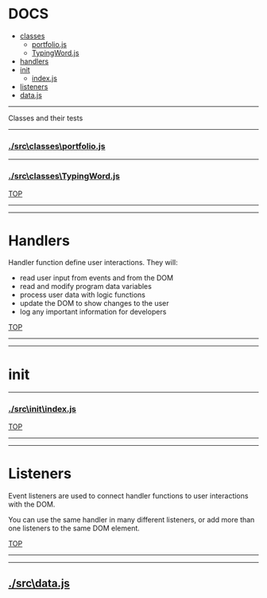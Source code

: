 <!-- BEGIN TITLE -->

# DOCS

<!-- END TITLE -->

<!-- BEGIN TOC -->

- [classes](#classes)
  - [portfolio.js](#src\classes\portfoliojs)
  - [TypingWord.js](#src\classes\TypingWordjs)
- [handlers](#handlers)
- [init](#init)
  - [index.js](#src\init\indexjs)
- [listeners](#listeners)
- [data.js](#src\datajs)

<!-- END TOC -->

<!-- BEGIN DOCS -->

---

Classes and their tests

---

### [./src\classes\portfolio.js](./src\classes\portfolio.js?study)

---

### [./src\classes\TypingWord.js](./src\classes\TypingWord.js?study)

[TOP](#DOCS)

---

---

# Handlers

Handler function define user interactions. They will:

- read user input from events and from the DOM
- read and modify program data variables
- process user data with logic functions
- update the DOM to show changes to the user
- log any important information for developers

[TOP](#DOCS)

---

---

# init

---

### [./src\init\index.js](./src\init\index.js?study)

[TOP](#DOCS)

---

---

# Listeners

Event listeners are used to connect handler functions to user interactions with the DOM.

You can use the same handler in many different listeners, or add more than one listeners to the same DOM element.

[TOP](#DOCS)

---

---

## [./src\data.js](./src\data.js?study)

<!-- END DOCS -->
